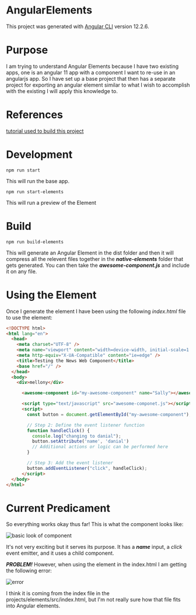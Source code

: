 # AngularElements

This project was generated with [Angular CLI](https://github.com/angular/angular-cli) version 12.2.6.

# Purpose
I am trying to understand Angular Elements because I have two existing apps, one is an angular 11 app with a component I want to re-use in an angularjs app. So I have set up a base project that then has a separate project for exporting an angular element similar to what I wish to accomplish with the existing I will apply this knowledge to.

# References
[tutorial used to build this project](https://micklawitzke.medium.com/build-web-components-out-of-an-existing-angular-app-with-angular-elements-7dacf84b2fb3)

# Development

```
npm run start
```
This will run the base app.

```
npm run start-elements
```
This will run a preview of the Element

# Build

```
npm run build-elements
```
This will generate an Angular Element in the dist folder and then it will compress all the relevent files together in the ***native-elements*** folder that gets generated. You can then take the ***awesome-component.js*** and include it on any file.

# Using the Element
Once I generate the element I have been using the following *index.html* file to use the element:
```html
<!DOCTYPE html>
<html lang="en">
  <head>
    <meta charset="UTF-8" />
    <meta name="viewport" content="width=device-width, initial-scale=1.0" />
    <meta http-equiv="X-UA-Compatible" content="ie=edge" />
    <title>Testing the News Web Component</title>
    <base href="/" />
  </head>
  <body>
    <div>mellony</div>

      <awesome-component id="my-awesome-component" name="Sally"></awesome-component>

      <script type="text/javascript" src="awesome-componet.js"></script>
      <script>
        const button = document.getElementById("my-awesome-component");

        // Step 2: Define the event listener function
        function handleClick() {
          console.log("changing to danial");
          button.setAttribute('name', 'danial')
          // Additional actions or logic can be performed here
        }

        // Step 3: Add the event listener
        button.addEventListener("click", handleClick);
      </script>
  </body>
</html>
```
# Current Predicament
So everything works okay thus far! This is what the component looks like:

![basic look of component](./angular-elements/src/assets/general-look-of-component.png)

It's not very exciting but it serves its purpose. It has a ***name*** input, a *click* event emitter, and it uses a child component.

***PROBLEM!*** However, when using the element in the index.html I am getting the following error:

![error](./angular-elements/src/assets/error.png)

I think it is coming from the index file in the projects/elements/src/index.html, but I'm not really sure how that file fits into Angular elements.